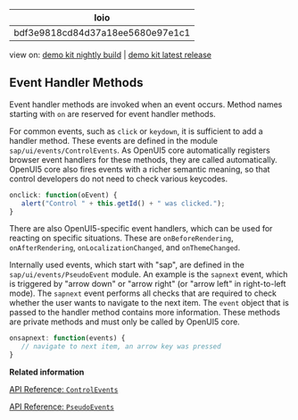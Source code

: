 <!-- loiobdf3e9818cd84d37a18ee5680e97e1c1 -->

| loio |
| -----|
| bdf3e9818cd84d37a18ee5680e97e1c1 |

<div id="loio">

view on: [demo kit nightly build](https://openui5nightly.hana.ondemand.com/#/topic/bdf3e9818cd84d37a18ee5680e97e1c1) | [demo kit latest release](https://openui5.hana.ondemand.com/#/topic/bdf3e9818cd84d37a18ee5680e97e1c1)</div>

## Event Handler Methods

Event handler methods are invoked when an event occurs. Method names starting with `on` are reserved for event handler methods.

For common events, such as `click` or `keydown`, it is sufficient to add a handler method. These events are defined in the module `sap/ui/events/ControlEvents`. As OpenUI5 core automatically registers browser event handlers for these methods, they are called automatically. OpenUI5 core also fires events with a richer semantic meaning, so that control developers do not need to check various keycodes.

``` js
onclick: function(oEvent) {
   alert("Control " + this.getId() + " was clicked.");
}
```

There are also OpenUI5-specific event handlers, which can be used for reacting on specific situations. These are `onBeforeRendering`, `onAfterRendering`, `onLocalizationChanged`, and `onThemeChanged`.

Internally used events, which start with "sap", are defined in the `sap/ui/events/PseudoEvent` module. An example is the `sapnext` event, which is triggered by "arrow down" or "arrow right" \(or "arrow left" in right-to-left mode\). The `sapnext` event performs all checks that are required to check whether the user wants to navigate to the next item. The `event` object that is passed to the handler method contains more information. These methods are private methods and must only be called by OpenUI5 core.

``` js
onsapnext: function(events) {
   // navigate to next item, an arrow key was pressed
}
```

**Related information**  


[API Reference: `ControlEvents`](https://openui5.hana.ondemand.com/#/api/module%3Asap%2Fui%2Fevents%2FControlEvents)

[API Reference: `PseudoEvents`](https://openui5.hana.ondemand.com/#/api/module%3Asap%2Fui%2Fevents%2FPseudoEvents.events)

